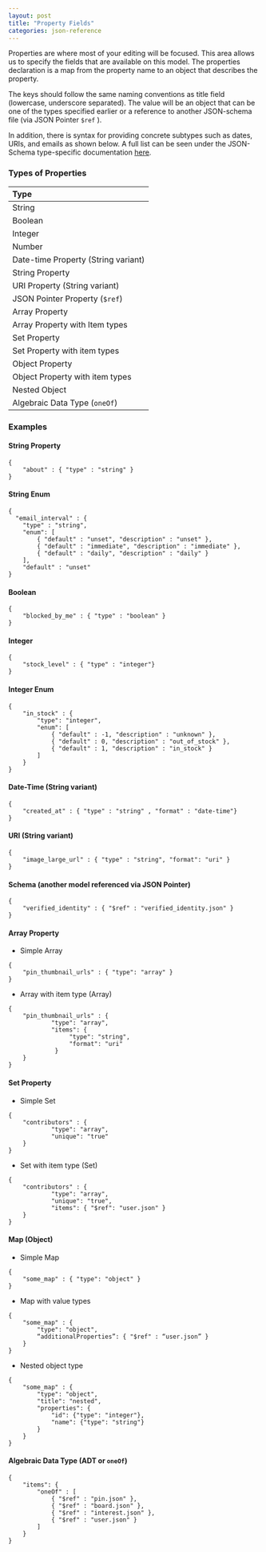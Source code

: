 ```yaml
---
layout: post
title: "Property Fields"
categories: json-reference
---
```


Properties are where most of your editing will be focused. This area allows us to specify the fields that are available on this model. The properties declaration is a map from the property name to an object that describes the property.

The keys should follow the same naming conventions as title field (lowercase, underscore separated). The value will be an object that can be one of the types specified earlier or a reference to another JSON-schema file (via JSON Pointer `$ref` ).

In addition, there is syntax for providing concrete subtypes such as dates, URIs, and emails as shown below. A full list can be seen under the JSON-Schema type-specific documentation [here](http://spacetelescope.github.io/understanding-json-schema/reference/type.html).


### Types of Properties

| Type                |
| :--- |
| String                              |
| Boolean                             |
| Integer                             |
| Number                              |
| Date-time Property (String variant) |
| String Property                     |
| URI Property (String variant)       |
| JSON Pointer Property (`$ref`)      |
| Array Property                      |
| Array Property with Item types      |
| Set Property                        |
| Set Property with item types        |
| Object Property                     |
| Object Property with item types     |
| Nested Object                       |
| Algebraic Data Type (`oneOf`)       |

### Examples

#### String Property
<pre><code class="json">{
    "about" : { "type" : "string" }
}
</code></pre>


#### String Enum
<pre><code class="json">{
  "email_interval" : {
    "type" : "string",
    "enum": [
        { "default" : "unset", "description" : "unset" },
        { "default" : "immediate", "description" : "immediate" },
        { "default" : "daily", "description" : "daily" }
    ],
    "default" : "unset"
}
</code></pre>


#### Boolean
<pre><code class="json">{
    "blocked_by_me" : { "type" : "boolean" }
}
</code></pre>

#### Integer
<pre><code class="json">{
    "stock_level" : { "type" : "integer"}
}
</code></pre>

#### Integer Enum
<pre><code class="json">{
    "in_stock" : {
        "type": "integer",
        "enum": [
            { "default" : -1, "description" : "unknown" },
            { "default" : 0, "description" : "out_of_stock" },
            { "default" : 1, "description" : "in_stock" }
        ]
    }
}
</code></pre>

#### Date-Time (String variant)
<pre><code class="json">{
    "created_at" : { "type" : "string" , "format" : "date-time"}
}
</code></pre>

#### URI (String variant)
<pre><code class="json">{
    "image_large_url" : { "type" : "string", "format": "uri" }
}
</code></pre>

#### Schema (another model referenced via JSON Pointer)
<pre><code class="json">{
    "verified_identity" : { "$ref" : "verified_identity.json" }
}
</code></pre>

#### Array Property

- Simple Array
<pre><code class="json">{
    "pin_thumbnail_urls" : { "type": "array" }
}
</code></pre>

- Array with item type (Array<URI>)
<pre><code class="json">{
    "pin_thumbnail_urls" : {
            "type": "array",
            "items": {
                 "type": "string",
                 "format": "uri"
             }
    }
}
</code></pre>

#### Set Property

- Simple Set
<pre><code class="json">{
    "contributors" : {
            "type": "array",
            "unique": "true"
    }
}
</code></pre>

- Set with item type (Set<User>)
<pre><code class="json">{
    "contributors" : {
            "type": "array",
            "unique": "true",
            "items": { "$ref": "user.json" }
    }
}
</code></pre>

#### Map (Object)
- Simple Map
<pre><code class="json">{
    "some_map" : { "type": "object" }
}
</code></pre>

- Map with value types

<pre><code class="json">{
    "some_map" : {
        "type": "object",
        “additionalProperties”: { "$ref" : “user.json” }
    }
}
</code></pre>

- Nested object type

<pre><code class="json">{
    "some_map" : {
        "type": "object",
        "title": "nested",
        "properties": {
            "id": {"type": "integer"},
            "name": {"type": "string"}
        }
    }
}
</code></pre>

#### Algebraic Data Type (ADT or `oneOf`)
<pre><code class="json">{
	"items": {
		"oneOf" : [
			{ "$ref" : "pin.json" },
			{ "$ref" : "board.json" },
			{ "$ref" : "interest.json" },
			{ "$ref" : "user.json" }
		]
	}
}
</code></pre>
